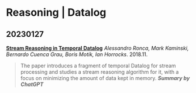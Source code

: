 # Reasoning | Datalog

## 20230127  
[**Stream Reasoning in Temporal Datalog**]([https://dl.acm.org/doi/pdf/10.1145/3243907.3243913](https://arxiv.org/pdf/1711.04013.pdf))  
*Alessandro Ronca‚ Mark Kaminski‚ Bernardo Cuenca Grau‚ Boris Motik, Ian Horrocks*. 2018.11.    
> The paper introduces a fragment of temporal Datalog for stream processing and studies a stream reasoning algorithm for it, with a focus on minimizing the amount of data kept in memory. ***Summary by ChatGPT***

